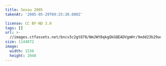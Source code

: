 ```yaml
---
title: Sexau 2005
takenAt: '2005-05-29T09:25:30.000Z'

license: CC BY-ND 3.0
tags: []
url: >-
  //images.ctfassets.net/bncv3c2gt878/NmJWY8qkgQkGQEADVgmHr/9edd23b29acc4fcc115672eb5bf051e1/sexau-2005_4560329190_o
size: 1144872
image:
  width: 1536
  height: 2048
---
```

